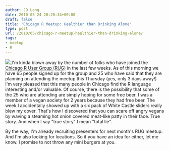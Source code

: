 ```yaml
---
author: JD Long
date: 2010-05-24 20:20:34+00:00
draft: false
title: 'Chicago R Meetup: Healthier than Drinking Alone'
type: post
url: /2010/05/chicago-r-meetup-healthier-than-drinking-alone/
tags:
- meetup
- R
---
```


[![](http://cvillevegan.com/wp-content/uploads/2009/06/Meetup-Logo-1.jpg)
](http://www.meetup.com/ChicagoRUG/)I'm kinda blown away by the number of folks who have joined the [Chicago R User Group (RUG)](http://www.meetup.com/ChicagoRUG/) in the last few weeks. As of this morning we have 65 people signed up for the group and 25 who have said that they are planning on attending the meetup this Thursday (yes, only 3 days away!) I'm very pleased that this many people in Chicago find the R language interesting and/or valuable. Of course, there is the possibility that some of the 25 who are attending are simply hoping for some free beer. I was a member of a vegan society for 2 years because they had free beer. The week I accidentally showed up with a six pack of White Castle sliders really blew my cover. That's how I discovered that you can scare off angry vegans by waving a steaming hot onion covered meat-like patty in their face. True story. And when I say "true story" I mean "total lie".

By the way, I'm already recruiting presenters for next month's RUG meetup. And I'm also looking for locations. So if you have an idea for either, let me know. I promise to not throw any mini burgers at you.
